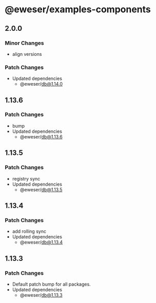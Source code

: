 # @eweser/examples-components

## 2.0.0

### Minor Changes

- align versions

### Patch Changes

- Updated dependencies
  - @eweser/db@1.14.0

## 1.13.6

### Patch Changes

- bump
- Updated dependencies
  - @eweser/db@1.13.6

## 1.13.5

### Patch Changes

- registry sync
- Updated dependencies
  - @eweser/db@1.13.5

## 1.13.4

### Patch Changes

- add rolling sync
- Updated dependencies
  - @eweser/db@1.13.4

## 1.13.3

### Patch Changes

- Default patch bump for all packages.
- Updated dependencies
  - @eweser/db@1.13.3
